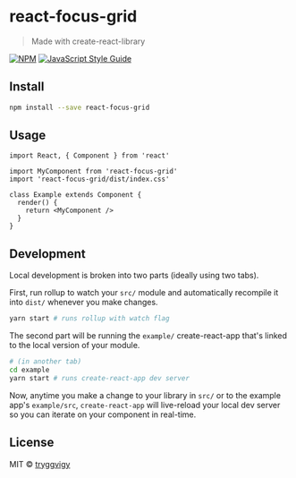 # react-focus-grid

> Made with create-react-library

[![NPM](https://img.shields.io/npm/v/react-focus-grid.svg)](https://www.npmjs.com/package/react-focus-grid) [![JavaScript Style Guide](https://img.shields.io/badge/code_style-standard-brightgreen.svg)](https://standardjs.com)

## Install

```bash
npm install --save react-focus-grid
```

## Usage

```tsx
import React, { Component } from 'react'

import MyComponent from 'react-focus-grid'
import 'react-focus-grid/dist/index.css'

class Example extends Component {
  render() {
    return <MyComponent />
  }
}
```

## Development

Local development is broken into two parts (ideally using two tabs).

First, run rollup to watch your `src/` module and automatically recompile it into `dist/` whenever you make changes.

```bash
yarn start # runs rollup with watch flag
```

The second part will be running the `example/` create-react-app that's linked to the local version of your module.

```bash
# (in another tab)
cd example
yarn start # runs create-react-app dev server
```

Now, anytime you make a change to your library in `src/` or to the example app's `example/src`, `create-react-app` will live-reload your local dev server so you can iterate on your component in real-time.

## License

MIT © [tryggvigy](https://github.com/tryggvigy)
